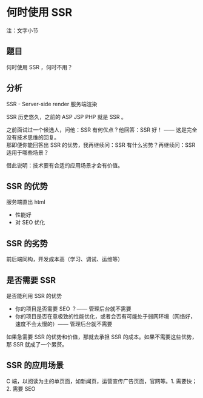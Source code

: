 # 何时使用 SSR

注：文字小节

## 题目

何时使用 SSR ，何时不用？

## 分析

SSR - Server-side render 服务端渲染

SSR 历史悠久，之前的 ASP JSP PHP 就是 SSR 。

之前面试过一个候选人，问他：SSR 有何优点？他回答：SSR 好！ —— 这是完全没有技术思维的回复。<br>
那即便你能回答出 SSR 的优势，我再继续问：SSR 有什么劣势？再继续问：SSR 适用于哪些场景？

借此说明：技术要有合适的应用场景才会有价值。

## SSR 的优势

服务端直出 html
- 性能好
- 对 SEO 优化

## SSR 的劣势

前后端同构，开发成本高（学习、调试、运维等）

## 是否需要 SSR

是否能利用 SSR 的优势
- 你的项目是否需要 SEO ？—— 管理后台就不需要
- 你的项目是否在意极致的性能优化，或者会否有可能处于弱网环境（网络好，速度不会太慢的）—— 管理后台就不需要

如果急需要 SSR 的优势和价值，那就去承担 SSR 的成本。如果不需要这些优势，那 SSR 就成了一个累赘。

## SSR 的应用场景

C 端，以阅读为主的单页面，如新闻页，运营宣传广告页面，官网等。1. 需要快；2. 需要 SEO
